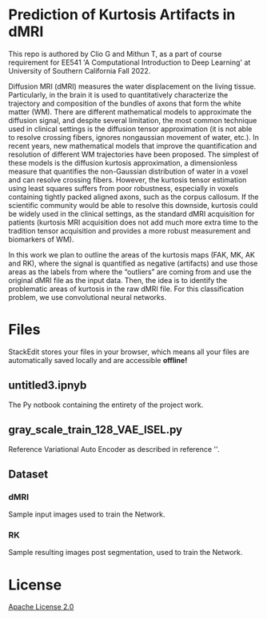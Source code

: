 # Prediction of Kurtosis Artifacts in dMRI

This repo is authored by Clio G and Mithun T, as a part of course requirement for EE541 'A Computational Introduction to Deep Learning' at University of Southern California Fall 2022.

Diffusion MRI (dMRI) measures the water displacement on the living tissue. Particularly, in the brain it is used to quantitatively characterize the trajectory and composition of the bundles of axons that form the white matter (WM). There are different mathematical models to approximate the diffusion signal, and despite several limitation, the most common technique used in clinical settings is the diffusion tensor approximation (it is not able to resolve crossing fibers, ignores nongaussian movement of water, etc.). In recent years, new mathematical models that improve the quantification and resolution of different WM trajectories have been proposed. The simplest of these models is the diffusion kurtosis approximation, a dimensionless measure that quantifies the non-Gaussian distribution of water in a voxel and can resolve crossing fibers. However, the kurtosis tensor estimation using least squares suffers from poor robustness, especially in voxels containing tightly packed aligned axons, such as the corpus callosum. If the scientific community would be able to resolve this downside, kurtosis could be widely used in the clinical settings, as the standard dMRI acquisition for patients (kurtosis MRI acquisition does not add much more extra time to the tradition tensor acquisition and provides a more robust measurement and biomarkers of WM). 

In this work we plan to outline the areas of the kurtosis maps (FAK, MK, AK and RK), where the signal is quantified as negative (artifacts) and use those areas as the labels from where the “outliers” are coming from and use the original dMRI file as the input data. Then, the idea is to identify the problematic areas of kurtosis in the raw dMRI file. For this classification problem, we use convolutional neural networks.


# Files

StackEdit stores your files in your browser, which means all your files are automatically saved locally and are accessible **offline!**

## untitled3.ipnyb

The Py notbook containing the entirety of the project work.

## gray_scale_train_128_VAE_ISEL.py

Reference Variational Auto Encoder as described in reference ''.

## Dataset

### dMRI
Sample input images used to train the Network.

### RK
Sample resulting images post segmentation, used to train the Network.

# License

[Apache License 2.0](https://github.com/cliog/EE541_Test1/blob/main/License.md)

